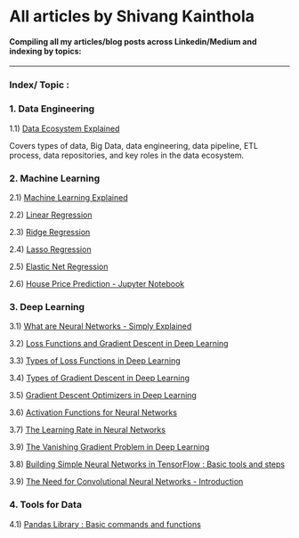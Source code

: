 # All articles by Shivang Kainthola

#### Compiling all my articles/blog posts across Linkedin/Medium and indexing by topics: 
---

### Index/ Topic :  

### 1. Data Engineering 

1.1) [Data Ecosystem Explained](https://github.com/HeadHunter28/all_articles/blob/main/Data%20Engineering/Data%20Ecosystem%20Explained.pdf) 

Covers types of data, Big Data, data engineering, data pipeline, ETL process, data repositories, and key roles in the data ecosystem.


### 2. Machine Learning 

2.1) [Machine Learning Explained](https://github.com/HeadHunter28/all_articles/blob/main/Machine%20Learning/Machine%20Learning%20Explained.pdf)

2.2) [Linear Regression](https://shivangkainthola28.medium.com/machine-learning-20d35df8c774)

2.3) [Ridge Regression](https://shivangkainthola28.medium.com/machine-learning-ridge-regression-856dfb34448f)

2.4) [Lasso Regression](https://shivangkainthola28.medium.com/machine-learning-lasso-regression-41339c7e6b92)

2.5) [Elastic Net Regression](https://shivangkainthola28.medium.com/machine-learning-elastic-net-regression-b8fbfb2c1bfe)

2.6) [House Price Prediction - Jupyter Notebook](https://github.com/HeadHunter28/all_articles/blob/main/Deep%20Learning/House%20Price%20Prediction-%20Machine%20Learning.pdf)


### 3. Deep Learning

3.1) [What are Neural Networks - Simply Explained](https://github.com/HeadHunter28/all_articles/blob/main/Deep%20Learning/What%20are%20Neural%20Networks%20-%20Simply%20Explained.pdf)

3.2) [Loss Functions and Gradient Descent in Deep Learning](https://github.com/HeadHunter28/all_articles/blob/main/Deep%20Learning/What%20are%20Loss%20Functions%20in%20Deep%20Learning.pdf)

3.3) [Types of Loss Functions in Deep Learning](https://github.com/HeadHunter28/all_articles/blob/main/Deep%20Learning/Types%20of%20Loss%20Functions.pdf)

3.4) [Types of Gradient Descent in Deep Learning](https://github.com/HeadHunter28/all_articles/blob/main/Deep%20Learning/Types%20of%20Gradient%20Descent.pdf) 

3.5) [Gradient Descent Optimizers in Deep Learning](https://github.com/HeadHunter28/all_articles/blob/main/Deep%20Learning/Gradient%20Descent%20Optimizers%20in%20Deep%20Learning.pdf)

3.6) [Activation Functions for Neural Networks](https://github.com/HeadHunter28/all_articles/blob/main/Deep%20Learning/Activation%20Functions%20in%20Deep%20Learning.pdf)

3.7) [The Learning Rate in Neural Networks](https://github.com/HeadHunter28/all_articles/blob/main/Deep%20Learning/The%20Learning%20Rate%20in%20Deep%20Learning.pdf)

3.9) [The Vanishing Gradient Problem in Deep Learning](https://github.com/HeadHunter28/all_articles/blob/main/Deep%20Learning/Vanishing%20Gradient%20Problem%20in%20Deep%20Learning.pdf)

3.8) [Building Simple Neural Networks in TensorFlow : Basic tools and steps](https://github.com/HeadHunter28/all_articles/blob/main/Deep%20Learning/Building%20Basic%20Neural%20Networks%20with%20TensorFlow.pdf)

3.9) [The Need for Convolutional Neural Networks - Introduction](https://github.com/HeadHunter28/all_articles/blob/main/Deep%20Learning/The%20Need%20For%20Convolutional%20Neural%20Networks%20.pdf)


### 4. Tools for Data 

4.1) [Pandas Library : Basic commands and functions](https://github.com/HeadHunter28/all_articles/blob/main/Data%20Tools/Basic%20Pandas%20-%20Commands%20and%20Functions.pdf)

